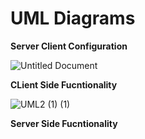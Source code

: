 # UML Diagrams

**Server Client Configuration**

![Untitled Document](https://user-images.githubusercontent.com/71487954/98637426-6858bf80-234e-11eb-8d3c-4f99dd401cef.jpg)

**CLient Side Fucntionality**

![UML2 (1) (1)](https://user-images.githubusercontent.com/71481753/98637785-efa63300-234e-11eb-93c2-42c79e4f02c6.png)

**Server Side Fucntionality**

